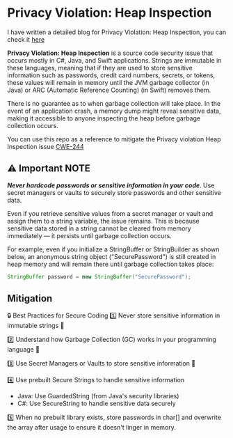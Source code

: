 # Privacy Violation: Heap Inspection

I have written a detailed blog for Privacy Violation: Heap Inspection, you can check it [here](https://sahildari.medium.com/sast-series-part-2-ecbaca2b9c97)

__Privacy Violation: Heap Inspection__ is a source code security issue that occurs mostly in C#, Java, and Swift applications. Strings are immutable in these languages, meaning that if they are used to store sensitive information such as passwords, credit card numbers, secrets, or tokens, these values will remain in memory until the JVM garbage collector (in Java) or ARC (Automatic Reference Counting) (in Swift) removes them.

There is no guarantee as to when garbage collection will take place. In the event of an application crash, a memory dump might reveal sensitive data, making it accessible to anyone inspecting the heap before garbage collection occurs.

You can use this repo as a reference to mitigate the Privacy violation Heap Inspection issue [CWE-244](https://cwe.mitre.org/data/definitions/244.html)

## :warning: Important NOTE

___Never hardcode passwords or sensitive information in your code___. Use secret managers or vaults to securely store passwords and other sensitive data.

Even if you retrieve sensitive values from a secret manager or vault and assign them to a string variable, the issue remains. This is because sensitive data stored in a string cannot be cleared from memory immediately — it persists until garbage collection occurs.

For example, even if you initialize a StringBuffer or StringBuilder as shown below, an anonymous string object ("SecurePassword") is still created in heap memory and will remain there until garbage collection takes place:

```java
StringBuffer password = new StringBuffer("SecurePassword");
```

## Mitigation

🔒 Best Practices for Secure Coding
1️⃣ Never store sensitive information in immutable strings 🚫

2️⃣ Understand how Garbage Collection (GC) works in your programming language 🧐

3️⃣ Use Secret Managers or Vaults to store sensitive information 🔐

4️⃣ Use prebuilt Secure Strings to handle sensitive information

- Java: Use GuardedString (from Java's security libraries)
- C#: Use SecureString to handle sensitive data securely 

5️⃣ When no prebuilt library exists, store passwords in char[] and overwrite the array after usage to ensure it doesn't linger in memory.
